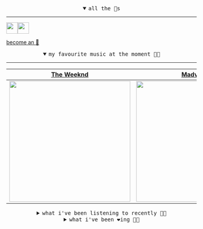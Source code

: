 <details open>

<summary align="center"><samp>all the 🥚s</samp></summary>
<hr />

<a href="https://github.com/pvinis"><img src="https://avatars.githubusercontent.com/u/100233?s=90&v=4" width="30" height="30" /><a href="https://github.com/maxPugh"><img src="https://avatars.githubusercontent.com/u/46350013?s=90&u=52a601eaa2d272b35477d096fe782ebf0a8a1f68&v=4" width="30" height="30" />

<samp><a href="https://github.com/bitttttten/bitttttten/stargazers">become an 🥚</a></samp>

</details>

<details open>

<summary align="center"><samp>my favourite music at the moment 🎵🎶</samp></summary>
<hr />

<!-- toc -->

| [The Weeknd](https://open.spotify.com/artist/1Xyo4u8uXC1ZmMpatF05PJ)                                                                                             | [Madvillain](https://open.spotify.com/artist/2aoFQUeHD1U7pL098lRsDU)                                                                                             | [Joy Orbison](https://open.spotify.com/artist/0aIpJqqTLf683ojWREc5lg)                                                                                            | [Laura Misch](https://open.spotify.com/artist/0NrVrf231eji48nhNUJTXe)                                                                                            |
| ---------------------------------------------------------------------------------------------------------------------------------------------------------------- | ---------------------------------------------------------------------------------------------------------------------------------------------------------------- | ---------------------------------------------------------------------------------------------------------------------------------------------------------------- | ---------------------------------------------------------------------------------------------------------------------------------------------------------------- |
| [<img src="https://i.scdn.co/image/ab6761610000e5eb2f71b65ef483ed75a8b40437" width="320" height="auto">](https://open.spotify.com/artist/1Xyo4u8uXC1ZmMpatF05PJ) | [<img src="https://i.scdn.co/image/9d7ed68679a970b86faaea230d16334baba5ed4b" width="320" height="auto">](https://open.spotify.com/artist/2aoFQUeHD1U7pL098lRsDU) | [<img src="https://i.scdn.co/image/ab6761610000e5ebc86b26ee98dd1a8993a016de" width="320" height="auto">](https://open.spotify.com/artist/0aIpJqqTLf683ojWREc5lg) | [<img src="https://i.scdn.co/image/ab6761610000e5eb4b575954b09200ff56857cbe" width="320" height="auto">](https://open.spotify.com/artist/0NrVrf231eji48nhNUJTXe) |

<!-- tocstop -->

</details>

<details>

<summary align="center"><samp>what i've been listening to recently 🎵🎶</samp></summary>
<hr />

<!-- toc -->

| [Starboy<br />The Weeknd, Daft Punk](https://open.spotify.com/track/7MXVkk9YMctZqd1Srtv4MB)                                                                     | [Moth To A Flame (with The Wee…<br />Swedish House Mafia, The Week…](https://open.spotify.com/track/2gpWyfu7eZ01zzncHpxOtA)                                     | [One Right Now (with The Weekn…<br />Post Malone, The Weeknd](https://open.spotify.com/track/00Blm7zeNqgYLPtW6zg8cj)                                            | [さまよう<br />Ann Annie](https://open.spotify.com/track/7qOVvBSJlR7xGeufHHP1KZ)                                                                                    |
| --------------------------------------------------------------------------------------------------------------------------------------------------------------- | --------------------------------------------------------------------------------------------------------------------------------------------------------------- | --------------------------------------------------------------------------------------------------------------------------------------------------------------- | --------------------------------------------------------------------------------------------------------------------------------------------------------------- |
| [<img src="https://i.scdn.co/image/ab6761610000e5eb2f71b65ef483ed75a8b40437" width="320" height="auto">](https://open.spotify.com/track/7MXVkk9YMctZqd1Srtv4MB) | [<img src="https://i.scdn.co/image/ab6761610000e5eb0c05adcae61ac479afe35c8e" width="320" height="auto">](https://open.spotify.com/track/2gpWyfu7eZ01zzncHpxOtA) | [<img src="https://i.scdn.co/image/ab6761610000e5ebe07d6b0f2fcc2f2ba6bdc3ce" width="320" height="auto">](https://open.spotify.com/track/00Blm7zeNqgYLPtW6zg8cj) | [<img src="https://i.scdn.co/image/ab6761610000e5ebff7cdedf2cd42803559fcefb" width="320" height="auto">](https://open.spotify.com/track/7qOVvBSJlR7xGeufHHP1KZ) |

<!-- tocstop -->

</details>

<details>

<summary align="center"><samp>what i've been ❤️ing 🎵🎶</samp></summary>
<hr />

<!-- toc -->

| [Blinding Lights<br />The Weeknd](https://open.spotify.com/album/4yP0hdKOZPNshxUOjY0cZj)                                                                        | [I Feel It Coming<br />The Weeknd](https://open.spotify.com/album/2ODvWsOgouMbaA5xf0RkJe)                                                                       | [Truth Nugget<br />Helena Deland](https://open.spotify.com/album/6gwAAOZeKLYDAPzSSP4SCa)                                                                        | [California Analog Dream<br />Vondelpark](https://open.spotify.com/album/4wJKsF5SfM3S7g4C3x24M3)                                                                |
| --------------------------------------------------------------------------------------------------------------------------------------------------------------- | --------------------------------------------------------------------------------------------------------------------------------------------------------------- | --------------------------------------------------------------------------------------------------------------------------------------------------------------- | --------------------------------------------------------------------------------------------------------------------------------------------------------------- |
| [<img src="https://i.scdn.co/image/ab67616d0000b2738863bc11d2aa12b54f5aeb36" width="320" height="auto">](https://open.spotify.com/album/4yP0hdKOZPNshxUOjY0cZj) | [<img src="https://i.scdn.co/image/ab67616d0000b2734718e2b124f79258be7bc452" width="320" height="auto">](https://open.spotify.com/album/2ODvWsOgouMbaA5xf0RkJe) | [<img src="https://i.scdn.co/image/ab67616d0000b273715e6a66ed53e1ac0e14161e" width="320" height="auto">](https://open.spotify.com/album/6gwAAOZeKLYDAPzSSP4SCa) | [<img src="https://i.scdn.co/image/ab67616d0000b2735569f7d218ed6b3039e7ce14" width="320" height="auto">](https://open.spotify.com/album/4wJKsF5SfM3S7g4C3x24M3) |

<!-- tocstop -->

</details>
